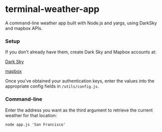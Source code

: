 # terminal-weather-app
A command-line weather app built with Node.js and yargs, using DarkSky and mapbox APIs.

### Setup
If you don't already have them, create Dark Sky and Mapbox accounts at:

[Dark Sky](https://darksky.net/dev)

[mapbox](https://www.mapbox.com)

Once you've obtained your authentication keys, enter the values into the appropriate config fields in `/utils/config.js`.

### Command-line
Enter the address you want as the third argument to retrieve the current weather for that location:

```
node app.js 'San Francisco'
```
